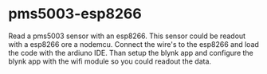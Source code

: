 # pms5003-esp8266
Read a pms5003 sensor with an esp8266.
This sensor could be readout with a esp8266 ore a nodemcu. 
Connect the wire's to the esp8266 and load the code with the ardiuno IDE.
Than setup the blynk app and configure the blynk app with the wifi module so you could readout the data.
